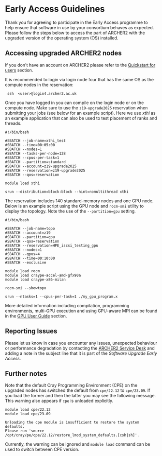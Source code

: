 # Early Access Guidelines

Thank you for agreeing to participate in the Early Access programme to 
help ensure that software in use by your consortium behaves as expected.
Please follow the steps below to access the part of ARCHER2 with the 
upgraded version of the operating system (OS) installed.

## Accessing upgraded ARCHER2 nodes

If you don't have an account on ARCHER2 please refer to the 
[Quickstart for users](quickstart-users.md) section.
 
It is recommended to login via login node four that has the same OS as 
the compute nodes in the reservation: 
  
     ssh  <user>@login4.archer2.ac.uk
 
Once you have logged in you can compile on the login node or on the 
compute node. Make sure to use the `z19-upgrade2025` reservation when 
submitting your jobs (see below for an example script). Here we use 
*xthi* as an example application that can also be used to test placement 
of ranks and threads.
  
    #!/bin/bash

    #SBATCH --job-name=xthi_test
    #SBATCH --time=00:05:00
    #SBATCH --nodes=1
    #SBATCH --tasks-per-node=128
    #SBATCH --cpus-per-task=1
    #SBATCH --partition=standard
    #SBATCH --account=z19-upgrade2025
    #SBATCH --reservation=z19-upgrade2025
    #SBATCH --qos=reservation

    module load xthi

    srun --distribution=block:block --hint=nomultithread xthi
  
The reservation includes 140 standard-memory nodes and one GPU node.
Below is an example script using the GPU node and `rocm-smi` utility to display 
the topology. Note the use of the `--partition=gpu` setting.

    #!/bin/bash

    #SBATCH --job-name=topo
    #SBATCH --account=z19
    #SBATCH --partition=gpu
    #SBATCH --qos=reservation
    #SBATCH --reservation=HPE_iscsi_testing_gpu
    #SBATCH --nodes=1
    #SBATCH --gpus=4
    #SBATCH --time=00:10:00
    #SBATCH --exclusive

    module load rocm
    module load craype-accel-amd-gfx90a
    module load craype-x86-milan
    
    rocm-smi --showtopo

    srun --ntasks=1 --cpus-per-task=1 ./my_gpu_program.x

More detailed information including compilation, programming environments,
multi-GPU execution and using GPU-aware MPI can be found in the 
[GPU User Guide](https://docs.archer2.ac.uk/user-guide/gpu/) 
section.
    
## Reporting Issues
   
Please let us know in case you encounter any issues, unexpected behaviour or 
performance degradation by contacting the
[ARCHER2 Service Desk](https://www.archer2.ac.uk/support-access/servicedesk.html) 
and adding a note in the subject line that it is part of the 
*Software Upgrade Early Access*.

## Further notes

Note that the default Cray Programming Environment (CPE) on the upgraded 
nodes has switched the default from `cpe/22.12` to `cpe/23.09`. If you 
load the former and then the latter you may see the following message.
This warning also appears if `cpe` is unloaded explicitly.
 
    module load cpe/22.12
    module load cpe/23.09

    Unloading the cpe module is insufficient to restore the system defaults.
    Please run 'source /opt/cray/pe/cpe/22.12/restore_lmod_system_defaults.[csh|sh]'.

Currently, the warning can be ignored and `module load` command can be
used to switch between CPE version.
 
